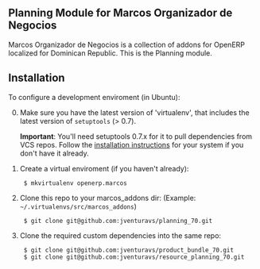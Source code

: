 Planning Module for Marcos Organizador de Negocios
------

Marcos Organizador de Negocios is a collection of addons for OpenERP localized for Dominican Republic.
This is the Planning module.


Installation
------------

To configure a development enviroment (in Ubuntu):

0. Make sure you have the latest version of 'virtualenv', that includes
   the latest version of `setuptools` (> 0.7).

    **Important**: You'll need setuptools 0.7.x for it to pull dependencies from
    VCS repos. Follow the [installation instructions](https://pypi.python.org/pypi/setuptools/0.7.4#installation-instructions)
    for your system if you don't have it already.

1. Create a virtual enviroment (if you haven't already):

        $ mkvirtualenv openerp.marcos

2. Clone this repo to your marcos_addons dir:
   (Example: `~/.virtualenvs/src/marcos_addons`)

        $ git clone git@github.com:jventuravs/planning_70.git

3. Clone the required custom dependencies into the same repo:

        $ git clone git@github.com:jventuravs/product_bundle_70.git
        $ git clone git@github.com:jventuravs/resource_planning_70.git
